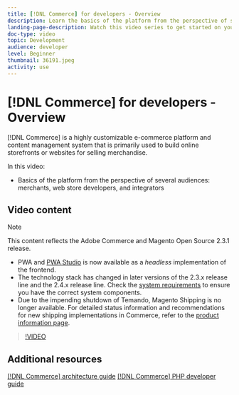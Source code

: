 ```yaml
---
title: [!DNL Commerce] for developers - Overview
description: Learn the basics of the platform from the perspective of several audiences-- merchants, web store developers, and integrators.
landing-page-description: Watch this video series to get started on your backend development project for Commerce.
doc-type: video
topic: Development
audience: developer
level: Beginner
thumbnail: 36191.jpeg
activity: use
---
```


# [!DNL Commerce] for developers - Overview

[!DNL Commerce] is a highly customizable e-commerce platform and content management system that is primarily used to build online storefronts or websites for selling merchandise.

In this video:

- Basics of the platform from the perspective of several audiences: merchants, web store developers, and integrators

## Video content

>[!NOTE]
>
>This content reflects the Adobe Commerce and Magento Open Source 2.3.1 release.
>
>- PWA and [PWA Studio](http://pwastudio.io/) is now available as a _headless_ implementation of the frontend.
>- The technology stack has changed in later versions of the 2.3.x release line and the 2.4.x release line. Check the [system requirements](https://devdocs.magento.com/guides/v2.4/install-gde/system-requirements.html) to ensure you have the correct system components.
>- Due to the impending shutdown of Temando, Magento Shipping is no longer available. For detailed status information and recommendations for new shipping implementations in Commerce, refer to the [product information page](https://magento.com/shipping).


>[!VIDEO](https://video.tv.adobe.com/v/36191?quality=12&learn=on)

## Additional resources

[[!DNL Commerce] architecture guide](https://devdocs.magento.com/guides/v2.4/architecture/bk-architecture.html)
[[!DNL Commerce] PHP developer guide](https://devdocs.magento.com/guides/v2.4/extension-dev-guide/bk-extension-dev-guide.html)
